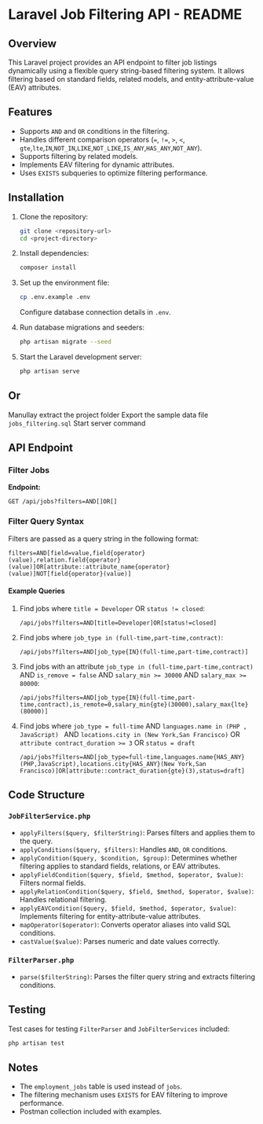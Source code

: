 # Laravel Job Filtering API - README

## Overview
This Laravel project provides an API endpoint to filter job listings dynamically using a flexible query string-based filtering system. It allows filtering based on standard fields, related models, and entity-attribute-value (EAV) attributes.

## Features
- Supports `AND` and `OR` conditions in the filtering.
- Handles different comparison operators (`=`, `!=`, `>`, `<`, `gte`,`lte`,`IN`,`NOT_IN`,`LIKE`,`NOT_LIKE`,`IS_ANY`,`HAS_ANY`,`NOT_ANY`).
- Supports filtering by related models.
- Implements EAV filtering for dynamic attributes.
- Uses `EXISTS` subqueries to optimize filtering performance.

## Installation

1. Clone the repository:
   ```sh
   git clone <repository-url>
   cd <project-directory>
   ```

2. Install dependencies:
   ```sh
   composer install
   ```
3. Set up the environment file:
   ```sh
   cp .env.example .env
   ```
   Configure database connection details in `.env`.

4. Run database migrations and seeders:
   ```sh
   php artisan migrate --seed
   ```

6. Start the Laravel development server:
   ```sh
   php artisan serve
   ```

## Or
 Manullay extract the project folder 
 Export the sample data file `jobs_filtering.sql`
 Start server command

## API Endpoint
### Filter Jobs
**Endpoint:**
```
GET /api/jobs?filters=AND[]OR[]
```

### Filter Query Syntax
Filters are passed as a query string in the following format:
```
filters=AND[field=value,field{operator}(value),relation.field{operator}(value)]OR[attribute::attribute_name{operator}(value)]NOT[field{operator}(value)]
```

#### Example Queries
1. Find jobs where `title = Developer` OR `status != closed`:
   ```
   /api/jobs?filters=AND[title=Developer]OR[status!=closed]
   ```
2. Find jobs where `job_type in (full-time,part-time,contract)`:
   ```
   /api/jobs?filters=AND[job_type{IN}(full-time,part-time,contract)]
   ```
3. Find jobs with an attribute `job_type in (full-time,part-time,contract)` AND `is_remove = false` AND `salary_min >= 30000` AND `salary_max >= 80000`:
   ```
   /api/jobs?filters=AND[job_type{IN}(full-time,part-time,contract),is_remote=0,salary_min{gte}(30000),salary_max{lte}(80000)]
   ```
4. Find jobs where `job_type = full-time` AND `languages.name in (PHP , JavaScript) ` AND `locations.city in (New York,San Francisco)` OR `attribute contract_duration >= 3` OR `status = draft`
   ```
   /api/jobs?filters=AND[job_type=full-time,languages.name{HAS_ANY}(PHP,JavaScript),locations.city{HAS_ANY}(New York,San Francisco)]OR[attribute::contract_duration{gte}(3),status=draft]
   ```

## Code Structure

### `JobFilterService.php`
- `applyFilters($query, $filterString)`: Parses filters and applies them to the query.
- `applyConditions($query, $filters)`: Handles `AND`, `OR` conditions.
- `applyCondition($query, $condition, $group)`: Determines whether filtering applies to standard fields, relations, or EAV attributes.
- `applyFieldCondition($query, $field, $method, $operator, $value)`: Filters normal fields.
- `applyRelationCondition($query, $field, $method, $operator, $value)`: Handles relational filtering.
- `applyEAVCondition($query, $field, $method, $operator, $value)`: Implements filtering for entity-attribute-value attributes.
- `mapOperator($operator)`: Converts operator aliases into valid SQL conditions.
- `castValue($value)`: Parses numeric and date values correctly.

### `FilterParser.php`
- `parse($filterString)`: Parses the filter query string and extracts filtering conditions.

## Testing

Test cases for testing `FilterParser` and `JobFilterServices` included:

```sh
php artisan test
```

## Notes
- The `employment_jobs` table is used instead of `jobs`.
- The filtering mechanism uses `EXISTS` for EAV filtering to improve performance.
- Postman collection included with examples.

